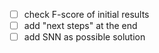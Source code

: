 - [ ] check F-score of initial results
- [ ] add "next steps" at the end
- [ ] add SNN as possible solution